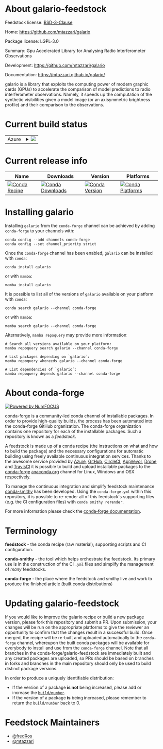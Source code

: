 About galario-feedstock
=======================

Feedstock license: [BSD-3-Clause](https://github.com/conda-forge/galario-feedstock/blob/main/LICENSE.txt)

Home: https://github.com/mtazzari/galario

Package license: LGPL-3.0

Summary: Gpu Accelerated Library for Analysing Radio Interferometer Observations

Development: https://github.com/mtazzari/galario

Documentation: https://mtazzari.github.io/galario/

galario is a library that exploits the computing power of modern graphic
cards (GPUs) to accelerate the comparison of model predictions to radio
interferometer observations. Namely, it speeds up the computation of the
synthetic visibilities given a model image (or an axisymmetric brightness
profile) and their comparison to the observations.


Current build status
====================


<table>
    
  <tr>
    <td>Azure</td>
    <td>
      <details>
        <summary>
          <a href="https://dev.azure.com/conda-forge/feedstock-builds/_build/latest?definitionId=3904&branchName=main">
            <img src="https://dev.azure.com/conda-forge/feedstock-builds/_apis/build/status/galario-feedstock?branchName=main">
          </a>
        </summary>
        <table>
          <thead><tr><th>Variant</th><th>Status</th></tr></thead>
          <tbody><tr>
              <td>linux_64_numpy1.22python3.10.____cpython</td>
              <td>
                <a href="https://dev.azure.com/conda-forge/feedstock-builds/_build/latest?definitionId=3904&branchName=main">
                  <img src="https://dev.azure.com/conda-forge/feedstock-builds/_apis/build/status/galario-feedstock?branchName=main&jobName=linux&configuration=linux%20linux_64_numpy1.22python3.10.____cpython" alt="variant">
                </a>
              </td>
            </tr><tr>
              <td>linux_64_numpy1.22python3.9.____cpython</td>
              <td>
                <a href="https://dev.azure.com/conda-forge/feedstock-builds/_build/latest?definitionId=3904&branchName=main">
                  <img src="https://dev.azure.com/conda-forge/feedstock-builds/_apis/build/status/galario-feedstock?branchName=main&jobName=linux&configuration=linux%20linux_64_numpy1.22python3.9.____cpython" alt="variant">
                </a>
              </td>
            </tr><tr>
              <td>linux_64_numpy1.23python3.11.____cpython</td>
              <td>
                <a href="https://dev.azure.com/conda-forge/feedstock-builds/_build/latest?definitionId=3904&branchName=main">
                  <img src="https://dev.azure.com/conda-forge/feedstock-builds/_apis/build/status/galario-feedstock?branchName=main&jobName=linux&configuration=linux%20linux_64_numpy1.23python3.11.____cpython" alt="variant">
                </a>
              </td>
            </tr><tr>
              <td>linux_64_numpy1.26python3.12.____cpython</td>
              <td>
                <a href="https://dev.azure.com/conda-forge/feedstock-builds/_build/latest?definitionId=3904&branchName=main">
                  <img src="https://dev.azure.com/conda-forge/feedstock-builds/_apis/build/status/galario-feedstock?branchName=main&jobName=linux&configuration=linux%20linux_64_numpy1.26python3.12.____cpython" alt="variant">
                </a>
              </td>
            </tr><tr>
              <td>linux_64_numpy2python3.13.____cp313</td>
              <td>
                <a href="https://dev.azure.com/conda-forge/feedstock-builds/_build/latest?definitionId=3904&branchName=main">
                  <img src="https://dev.azure.com/conda-forge/feedstock-builds/_apis/build/status/galario-feedstock?branchName=main&jobName=linux&configuration=linux%20linux_64_numpy2python3.13.____cp313" alt="variant">
                </a>
              </td>
            </tr><tr>
              <td>osx_64_numpy1.22python3.10.____cpython</td>
              <td>
                <a href="https://dev.azure.com/conda-forge/feedstock-builds/_build/latest?definitionId=3904&branchName=main">
                  <img src="https://dev.azure.com/conda-forge/feedstock-builds/_apis/build/status/galario-feedstock?branchName=main&jobName=osx&configuration=osx%20osx_64_numpy1.22python3.10.____cpython" alt="variant">
                </a>
              </td>
            </tr><tr>
              <td>osx_64_numpy1.22python3.9.____cpython</td>
              <td>
                <a href="https://dev.azure.com/conda-forge/feedstock-builds/_build/latest?definitionId=3904&branchName=main">
                  <img src="https://dev.azure.com/conda-forge/feedstock-builds/_apis/build/status/galario-feedstock?branchName=main&jobName=osx&configuration=osx%20osx_64_numpy1.22python3.9.____cpython" alt="variant">
                </a>
              </td>
            </tr><tr>
              <td>osx_64_numpy1.23python3.11.____cpython</td>
              <td>
                <a href="https://dev.azure.com/conda-forge/feedstock-builds/_build/latest?definitionId=3904&branchName=main">
                  <img src="https://dev.azure.com/conda-forge/feedstock-builds/_apis/build/status/galario-feedstock?branchName=main&jobName=osx&configuration=osx%20osx_64_numpy1.23python3.11.____cpython" alt="variant">
                </a>
              </td>
            </tr><tr>
              <td>osx_64_numpy1.26python3.12.____cpython</td>
              <td>
                <a href="https://dev.azure.com/conda-forge/feedstock-builds/_build/latest?definitionId=3904&branchName=main">
                  <img src="https://dev.azure.com/conda-forge/feedstock-builds/_apis/build/status/galario-feedstock?branchName=main&jobName=osx&configuration=osx%20osx_64_numpy1.26python3.12.____cpython" alt="variant">
                </a>
              </td>
            </tr><tr>
              <td>osx_64_numpy2python3.13.____cp313</td>
              <td>
                <a href="https://dev.azure.com/conda-forge/feedstock-builds/_build/latest?definitionId=3904&branchName=main">
                  <img src="https://dev.azure.com/conda-forge/feedstock-builds/_apis/build/status/galario-feedstock?branchName=main&jobName=osx&configuration=osx%20osx_64_numpy2python3.13.____cp313" alt="variant">
                </a>
              </td>
            </tr>
          </tbody>
        </table>
      </details>
    </td>
  </tr>
</table>

Current release info
====================

| Name | Downloads | Version | Platforms |
| --- | --- | --- | --- |
| [![Conda Recipe](https://img.shields.io/badge/recipe-galario-green.svg)](https://anaconda.org/conda-forge/galario) | [![Conda Downloads](https://img.shields.io/conda/dn/conda-forge/galario.svg)](https://anaconda.org/conda-forge/galario) | [![Conda Version](https://img.shields.io/conda/vn/conda-forge/galario.svg)](https://anaconda.org/conda-forge/galario) | [![Conda Platforms](https://img.shields.io/conda/pn/conda-forge/galario.svg)](https://anaconda.org/conda-forge/galario) |

Installing galario
==================

Installing `galario` from the `conda-forge` channel can be achieved by adding `conda-forge` to your channels with:

```
conda config --add channels conda-forge
conda config --set channel_priority strict
```

Once the `conda-forge` channel has been enabled, `galario` can be installed with `conda`:

```
conda install galario
```

or with `mamba`:

```
mamba install galario
```

It is possible to list all of the versions of `galario` available on your platform with `conda`:

```
conda search galario --channel conda-forge
```

or with `mamba`:

```
mamba search galario --channel conda-forge
```

Alternatively, `mamba repoquery` may provide more information:

```
# Search all versions available on your platform:
mamba repoquery search galario --channel conda-forge

# List packages depending on `galario`:
mamba repoquery whoneeds galario --channel conda-forge

# List dependencies of `galario`:
mamba repoquery depends galario --channel conda-forge
```


About conda-forge
=================

[![Powered by
NumFOCUS](https://img.shields.io/badge/powered%20by-NumFOCUS-orange.svg?style=flat&colorA=E1523D&colorB=007D8A)](https://numfocus.org)

conda-forge is a community-led conda channel of installable packages.
In order to provide high-quality builds, the process has been automated into the
conda-forge GitHub organization. The conda-forge organization contains one repository
for each of the installable packages. Such a repository is known as a *feedstock*.

A feedstock is made up of a conda recipe (the instructions on what and how to build
the package) and the necessary configurations for automatic building using freely
available continuous integration services. Thanks to the awesome service provided by
[Azure](https://azure.microsoft.com/en-us/services/devops/), [GitHub](https://github.com/),
[CircleCI](https://circleci.com/), [AppVeyor](https://www.appveyor.com/),
[Drone](https://cloud.drone.io/welcome), and [TravisCI](https://travis-ci.com/)
it is possible to build and upload installable packages to the
[conda-forge](https://anaconda.org/conda-forge) [anaconda.org](https://anaconda.org/)
channel for Linux, Windows and OSX respectively.

To manage the continuous integration and simplify feedstock maintenance
[conda-smithy](https://github.com/conda-forge/conda-smithy) has been developed.
Using the ``conda-forge.yml`` within this repository, it is possible to re-render all of
this feedstock's supporting files (e.g. the CI configuration files) with ``conda smithy rerender``.

For more information please check the [conda-forge documentation](https://conda-forge.org/docs/).

Terminology
===========

**feedstock** - the conda recipe (raw material), supporting scripts and CI configuration.

**conda-smithy** - the tool which helps orchestrate the feedstock.
                   Its primary use is in the construction of the CI ``.yml`` files
                   and simplify the management of *many* feedstocks.

**conda-forge** - the place where the feedstock and smithy live and work to
                  produce the finished article (built conda distributions)


Updating galario-feedstock
==========================

If you would like to improve the galario recipe or build a new
package version, please fork this repository and submit a PR. Upon submission,
your changes will be run on the appropriate platforms to give the reviewer an
opportunity to confirm that the changes result in a successful build. Once
merged, the recipe will be re-built and uploaded automatically to the
`conda-forge` channel, whereupon the built conda packages will be available for
everybody to install and use from the `conda-forge` channel.
Note that all branches in the conda-forge/galario-feedstock are
immediately built and any created packages are uploaded, so PRs should be based
on branches in forks and branches in the main repository should only be used to
build distinct package versions.

In order to produce a uniquely identifiable distribution:
 * If the version of a package **is not** being increased, please add or increase
   the [``build/number``](https://docs.conda.io/projects/conda-build/en/latest/resources/define-metadata.html#build-number-and-string).
 * If the version of a package **is** being increased, please remember to return
   the [``build/number``](https://docs.conda.io/projects/conda-build/en/latest/resources/define-metadata.html#build-number-and-string)
   back to 0.

Feedstock Maintainers
=====================

* [@fredRos](https://github.com/fredRos/)
* [@mtazzari](https://github.com/mtazzari/)

